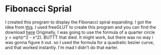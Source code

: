 # Fibonacci Sprial
I created this program to display the Fibonacci spiral expanding. I got the idea from [this](https://upload.wikimedia.org/wikipedia/commons/e/e9/GoldenSpiralLogarithmic_color_in.gif). I used freeGLUT to create this program and you can find the download [here](http://freeglut.sourceforge.net/)
Originally, I was going to use the formula of a quarter circle y = sqrt(r^2 - x^2). BUTTT that died. It might work, but there was no way i was gonna figure it out. so I used the formula for a quadratic bezier curve, and that worked instantly. I'm mad I didn't do that earler.
